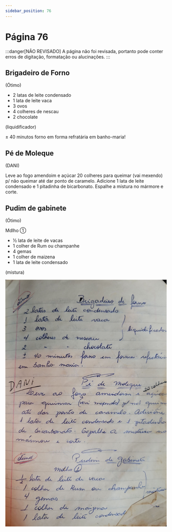 ```yaml
---
sidebar_position: 76
---
```

# Página 76
:::danger[NÃO REVISADO]
A página não foi revisada, portanto pode conter erros de digitação, formatação ou alucinações.
:::
## Brigadeiro de Forno
(Ótimo)

- 2 latas de leite condensado
- 1 lata de leite vaca
- 3 ovos
- 4 colheres de nescau
- 2 chocolate

(liquidificador)

$\pm$ 40 minutos forno em forma refratária em banho-maria!

## Pé de Moleque
(DANI)

Leve ao fogo amendoim e açúcar 20 colheres para queimar (vai mexendo) p/ não queimar até dar ponto de caramelo. Adicione 1 lata de leite condensado e 1 pitadinha de bicarbonato. Espalhe a mistura no mármore e corte.

## Pudim de gabinete
(Ótimo)

Mdlho ①

- ½ lata de leite de vacas
- 1 colher de Rum ou champanhe
- 4 gemas
- 1 colher de maizena
- 1 lata de leite condensado

(mistura)

![imagem base](./images/page_76.png)